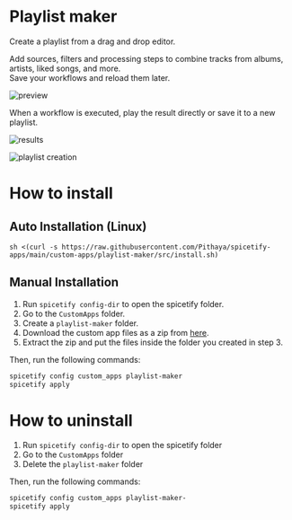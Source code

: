 # Playlist maker

Create a playlist from a drag and drop editor.

Add sources, filters and processing steps to combine tracks from albums, artists, liked songs, and more.  
Save your workflows and reload them later.

![preview](https://raw.githubusercontent.com/Pithaya/spicetify-apps/main/custom-apps/playlist-maker/preview.png)

When a workflow is executed, play the result directly or save it to a new playlist.

![results](https://raw.githubusercontent.com/Pithaya/spicetify-apps/main/custom-apps/playlist-maker/docs/results.png)

![playlist creation](https://raw.githubusercontent.com/Pithaya/spicetify-apps/main/custom-apps/playlist-maker/docs/create_playlist.png)

# How to install

## Auto Installation (Linux)
```
sh <(curl -s https://raw.githubusercontent.com/Pithaya/spicetify-apps/main/custom-apps/playlist-maker/src/install.sh)

```

## Manual Installation

1. Run `spicetify config-dir` to open the spicetify folder.
2. Go to the `CustomApps` folder.
3. Create a `playlist-maker` folder.
4. Download the custom app files as a zip from [here](https://github.com/Pithaya/spicetify-apps-dist/archive/refs/heads/dist/playlist-maker.zip).
5. Extract the zip and put the files inside the folder you created in step 3.

Then, run the following commands:

```sh
spicetify config custom_apps playlist-maker
spicetify apply
```

# How to uninstall

1. Run `spicetify config-dir` to open the spicetify folder
2. Go to the `CustomApps` folder
3. Delete the `playlist-maker` folder

Then, run the following commands:

```sh
spicetify config custom_apps playlist-maker-
spicetify apply
```
